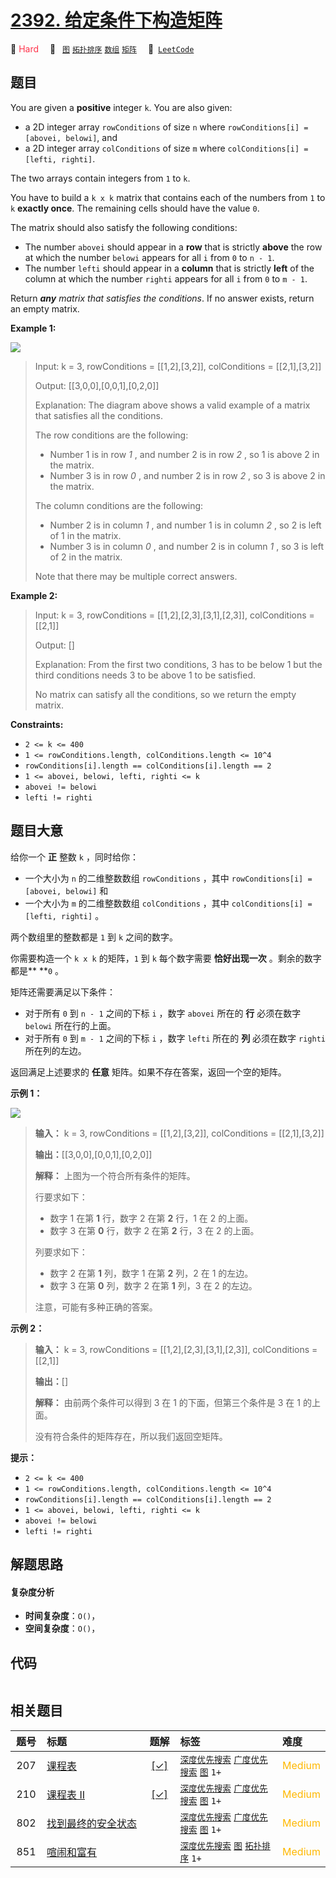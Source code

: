 # [2392. 给定条件下构造矩阵](https://leetcode.com/problems/build-a-matrix-with-conditions)

🔴 <font color=#ff334b>Hard</font>&emsp; 🔖&ensp; [`图`](/leetcode-js/outline/tag/graph.md) [`拓扑排序`](/leetcode-js/outline/tag/topological-sort.md) [`数组`](/leetcode-js/outline/tag/array.md) [`矩阵`](/leetcode-js/outline/tag/matrix.md)&emsp; 🔗&ensp;[`LeetCode`](https://leetcode.com/problems/build-a-matrix-with-conditions)

## 题目

You are given a **positive** integer `k`. You are also given:

  * a 2D integer array `rowConditions` of size `n` where `rowConditions[i] = [abovei, belowi]`, and
  * a 2D integer array `colConditions` of size `m` where `colConditions[i] = [lefti, righti]`.

The two arrays contain integers from `1` to `k`.

You have to build a `k x k` matrix that contains each of the numbers from `1`
to `k` **exactly once**. The remaining cells should have the value `0`.

The matrix should also satisfy the following conditions:

  * The number `abovei` should appear in a **row** that is strictly **above** the row at which the number `belowi` appears for all `i` from `0` to `n - 1`.
  * The number `lefti` should appear in a **column** that is strictly **left** of the column at which the number `righti` appears for all `i` from `0` to `m - 1`.

Return _**any** matrix that satisfies the conditions_. If no answer exists,
return an empty matrix.



**Example 1:**

![](https://assets.leetcode.com/uploads/2022/07/06/gridosdrawio.png)

> Input: k = 3, rowConditions = [[1,2],[3,2]], colConditions = [[2,1],[3,2]]
> 
> Output: [[3,0,0],[0,0,1],[0,2,0]]
> 
> Explanation: The diagram above shows a valid example of a matrix that satisfies all the conditions.
> 
> The row conditions are the following:
> - Number 1 is in row _1_ , and number 2 is in row _2_ , so 1 is above 2 in the matrix.
> - Number 3 is in row _0_ , and number 2 is in row _2_ , so 3 is above 2 in the matrix.
> 
> The column conditions are the following:
> - Number 2 is in column _1_ , and number 1 is in column _2_ , so 2 is left of 1 in the matrix.
> - Number 3 is in column _0_ , and number 2 is in column _1_ , so 3 is left of 2 in the matrix.
> 
> Note that there may be multiple correct answers.

**Example 2:**

> Input: k = 3, rowConditions = [[1,2],[2,3],[3,1],[2,3]], colConditions = [[2,1]]
> 
> Output: []
> 
> Explanation: From the first two conditions, 3 has to be below 1 but the third conditions needs 3 to be above 1 to be satisfied.
> 
> No matrix can satisfy all the conditions, so we return the empty matrix.

**Constraints:**

  * `2 <= k <= 400`
  * `1 <= rowConditions.length, colConditions.length <= 10^4`
  * `rowConditions[i].length == colConditions[i].length == 2`
  * `1 <= abovei, belowi, lefti, righti <= k`
  * `abovei != belowi`
  * `lefti != righti`


## 题目大意

给你一个 **正**  整数 `k` ，同时给你：

  * 一个大小为 `n` 的二维整数数组 `rowConditions` ，其中 `rowConditions[i] = [abovei, belowi]` 和
  * 一个大小为 `m` 的二维整数数组 `colConditions` ，其中 `colConditions[i] = [lefti, righti]` 。

两个数组里的整数都是 `1` 到 `k` 之间的数字。

你需要构造一个 `k x k` 的矩阵，`1` 到 `k` 每个数字需要 **恰好出现一次**  。剩余的数字都是** **`0` 。

矩阵还需要满足以下条件：

  * 对于所有 `0` 到 `n - 1` 之间的下标 `i` ，数字 `abovei` 所在的 **行**  必须在数字 `belowi` 所在行的上面。
  * 对于所有 `0` 到 `m - 1` 之间的下标 `i` ，数字 `lefti` 所在的 **列**  必须在数字 `righti` 所在列的左边。

返回满足上述要求的 **任意**  矩阵。如果不存在答案，返回一个空的矩阵。



**示例 1：**

![](https://assets.leetcode.com/uploads/2022/07/06/gridosdrawio.png)

> 
> 
> 
> 
> 
> **输入：** k = 3, rowConditions = [[1,2],[3,2]], colConditions = [[2,1],[3,2]]
> 
> **输出：**[[3,0,0],[0,0,1],[0,2,0]]
> 
> **解释：** 上图为一个符合所有条件的矩阵。
> 
> 行要求如下：
> - 数字 1 在第 **1** 行，数字 2 在第 **2**  行，1 在 2 的上面。
> - 数字 3 在第 **0**  行，数字 2 在第 **2**  行，3 在 2 的上面。
> 
> 列要求如下：
> - 数字 2 在第 **1**  列，数字 1 在第 **2**  列，2 在 1 的左边。
> - 数字 3 在第 **0**  列，数字 2 在第 **1**  列，3 在 2 的左边。
> 
> 注意，可能有多种正确的答案。
> 
> 

**示例 2：**

> 
> 
> 
> 
> 
> **输入：** k = 3, rowConditions = [[1,2],[2,3],[3,1],[2,3]], colConditions = [[2,1]]
> 
> **输出：**[]
> 
> **解释：** 由前两个条件可以得到 3 在 1 的下面，但第三个条件是 3 在 1 的上面。
> 
> 没有符合条件的矩阵存在，所以我们返回空矩阵。
> 
> 



**提示：**

  * `2 <= k <= 400`
  * `1 <= rowConditions.length, colConditions.length <= 10^4`
  * `rowConditions[i].length == colConditions[i].length == 2`
  * `1 <= abovei, belowi, lefti, righti <= k`
  * `abovei != belowi`
  * `lefti != righti`


## 解题思路

#### 复杂度分析

- **时间复杂度**：`O()`，
- **空间复杂度**：`O()`，

## 代码

```javascript

```

## 相关题目

<!-- prettier-ignore -->
| 题号 | 标题 | 题解 | 标签 | 难度 |
| :------: | :------ | :------: | :------ | :------ |
| 207 | [课程表](https://leetcode.com/problems/course-schedule) | [[✓]](/leetcode-js/problem/0207.md) |  [`深度优先搜索`](/leetcode-js/outline/tag/depth-first-search.md) [`广度优先搜索`](/leetcode-js/outline/tag/breadth-first-search.md) [`图`](/leetcode-js/outline/tag/graph.md) `1+` | <font color=#ffb800>Medium</font> |
| 210 | [课程表 II](https://leetcode.com/problems/course-schedule-ii) | [[✓]](/leetcode-js/problem/0210.md) |  [`深度优先搜索`](/leetcode-js/outline/tag/depth-first-search.md) [`广度优先搜索`](/leetcode-js/outline/tag/breadth-first-search.md) [`图`](/leetcode-js/outline/tag/graph.md) `1+` | <font color=#ffb800>Medium</font> |
| 802 | [找到最终的安全状态](https://leetcode.com/problems/find-eventual-safe-states) |  |  [`深度优先搜索`](/leetcode-js/outline/tag/depth-first-search.md) [`广度优先搜索`](/leetcode-js/outline/tag/breadth-first-search.md) [`图`](/leetcode-js/outline/tag/graph.md) `1+` | <font color=#ffb800>Medium</font> |
| 851 | [喧闹和富有](https://leetcode.com/problems/loud-and-rich) |  |  [`深度优先搜索`](/leetcode-js/outline/tag/depth-first-search.md) [`图`](/leetcode-js/outline/tag/graph.md) [`拓扑排序`](/leetcode-js/outline/tag/topological-sort.md) `1+` | <font color=#ffb800>Medium</font> |

<style>
.blue {
    background-color: #096dd9;
    padding: 0.25rem 0.5rem;
    margin: 0;
    font-size: 0.85em;
    border-radius: 3px;
    color: white;
    font-weight: 500;
}
table th:first-of-type { width: 10%; }
table th:nth-of-type(2) { width: 35%; }
table th:nth-of-type(3) { width: 10%; }
table th:nth-of-type(4) { width: 35%; }
table th:nth-of-type(5) { width: 10%; }
</style>

